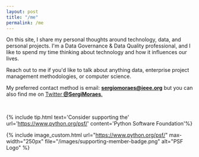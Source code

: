 ```yaml
---
layout: post
title: "/me"
permalink: /me
---
```


On this site, I share my personal thoughts around technology, data, and personal projects. I'm a Data Governance & Data Quality professional, and I like to spend my time thinking about technology and how it influences our lives.

Reach out to me if you'd like to talk about anything data, enterprise project management methodologies, or computer science.

My preferred contact method is email: <b><sergiomoraes@ieee.org></b>
but you can also find me on <a href="//twitter.com/SergiMoraes" >Twitter<b> @SergiMoraes</b>.</a>

<br>

{% include tip.html text='Consider supporting the' url='https://www.python.org/psf/' content='Python Software Foundation'%}

{% include image_custom.html url="https://www.python.org/psf/" max-width="250px" file="/images/supporting-member-badge.png" alt="PSF Logo" %}